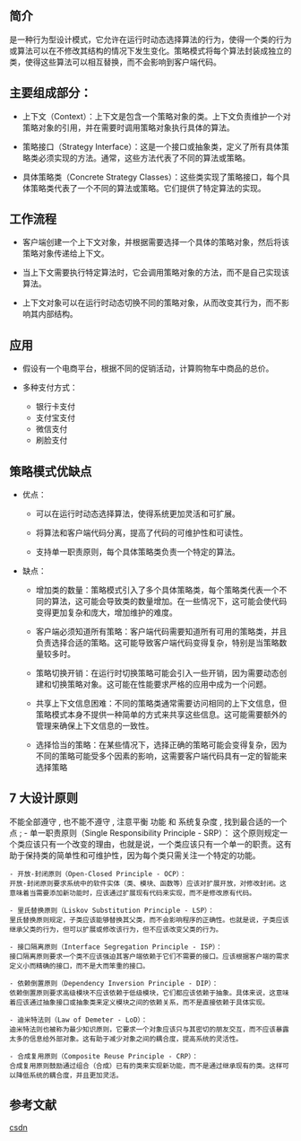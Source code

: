 ## 简介

是一种行为型设计模式，它允许在运行时动态选择算法的行为，使得一个类的行为或算法可以在不修改其结构的情况下发生变化。策略模式将每个算法封装成独立的类，使得这些算法可以相互替换，而不会影响到客户端代码。

## 主要组成部分：

- 上下文（Context）：上下文是包含一个策略对象的类。上下文负责维护一个对策略对象的引用，并在需要时调用策略对象执行具体的算法。

- 策略接口（Strategy Interface）：这是一个接口或抽象类，定义了所有具体策略类必须实现的方法。通常，这些方法代表了不同的算法或策略。

- 具体策略类（Concrete Strategy Classes）：这些类实现了策略接口，每个具体策略类代表了一个不同的算法或策略。它们提供了特定算法的实现。

## 工作流程

- 客户端创建一个上下文对象，并根据需要选择一个具体的策略对象，然后将该策略对象传递给上下文。

- 当上下文需要执行特定算法时，它会调用策略对象的方法，而不是自己实现该算法。

- 上下文对象可以在运行时动态切换不同的策略对象，从而改变其行为，而不影响其内部结构。

## 应用

- 假设有一个电商平台，根据不同的促销活动，计算购物车中商品的总价。

- 多种支付方式：
    - 银行卡支付
    - 支付宝支付
    - 微信支付
    - 刷脸支付

## 策略模式优缺点
- 优点：

    - 可以在运行时动态选择算法，使得系统更加灵活和可扩展。

    - 将算法和客户端代码分离，提高了代码的可维护性和可读性。

    - 支持单一职责原则，每个具体策略类负责一个特定的算法。

- 缺点：
    - 增加类的数量：策略模式引入了多个具体策略类，每个策略类代表一个不同的算法，这可能会导致类的数量增加。在一些情况下，这可能会使代码变得更加复杂和庞大，增加维护的难度。

    - 客户端必须知道所有策略：客户端代码需要知道所有可用的策略类，并且负责选择合适的策略。这可能导致客户端代码变得复杂，特别是当策略数量较多时。

    - 策略切换开销：在运行时切换策略可能会引入一些开销，因为需要动态创建和切换策略对象。这可能在性能要求严格的应用中成为一个问题。

    - 共享上下文信息困难：不同的策略类通常需要访问相同的上下文信息，但策略模式本身不提供一种简单的方式来共享这些信息。这可能需要额外的管理来确保上下文信息的一致性。

    - 选择恰当的策略：在某些情况下，选择正确的策略可能会变得复杂，因为不同的策略可能受多个因素的影响，这需要客户端代码具有一定的智能来选择策略

## 7 大设计原则
 不能全部遵守 , 也不能不遵守 , 注意平衡 功能 和 系统复杂度 , 找到最合适的一个点 ;
    - 单一职责原则（Single Responsibility Principle - SRP）：
    这个原则规定一个类应该只有一个改变的理由，也就是说，一个类应该只有一个单一的职责。这有助于保持类的简单性和可维护性，因为每个类只需关注一个特定的功能。

    - 开放-封闭原则（Open-Closed Principle - OCP）：
    开放-封闭原则要求系统中的软件实体（类、模块、函数等）应该对扩展开放，对修改封闭。这意味着当需要添加新功能时，应该通过扩展现有代码来实现，而不是修改原有代码。

    - 里氏替换原则（Liskov Substitution Principle - LSP）：
    里氏替换原则规定，子类应该能够替换其父类，而不会影响程序的正确性。也就是说，子类应该继承父类的行为，但可以扩展或修改该行为，但不应该改变父类的行为。

    - 接口隔离原则（Interface Segregation Principle - ISP）：
    接口隔离原则要求一个类不应该强迫其客户端依赖于它们不需要的接口。应该根据客户端的需求定义小而精确的接口，而不是大而笨重的接口。

    - 依赖倒置原则（Dependency Inversion Principle - DIP）：
    依赖倒置原则要求高级模块不应该依赖于低级模块，它们都应该依赖于抽象。具体来说，这意味着应该通过抽象接口或抽象类来定义模块之间的依赖关系，而不是直接依赖于具体实现。

    - 迪米特法则（Law of Demeter - LoD）：
    迪米特法则也被称为最少知识原则，它要求一个对象应该只与其密切的朋友交互，而不应该暴露太多的信息给外部对象。这有助于减少对象之间的耦合度，提高系统的灵活性。

    - 合成复用原则（Composite Reuse Principle - CRP）：
    合成复用原则鼓励通过组合（合成）已有的类来实现新功能，而不是通过继承现有的类。这样可以降低系统的耦合度，并且更加灵活。

## 参考文献
[csdn]()

